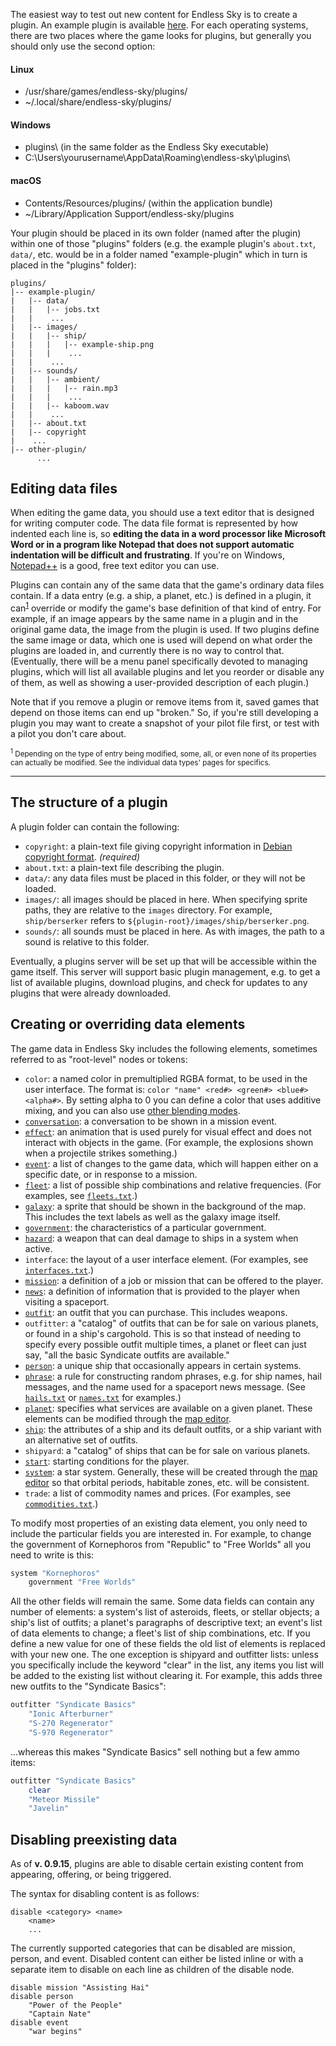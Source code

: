The easiest way to test out new content for Endless Sky is to create a plugin. An example plugin is available [here](https://endless-sky.github.io/example-plugin.zip). For each operating systems, there are two places where the game looks for plugins, but generally you should only use the second option:

#### Linux
* /usr/share/games/endless-sky/plugins/
* ~/.local/share/endless-sky/plugins/

#### Windows
* plugins\ (in the same folder as the Endless Sky executable)
* C:\Users\yourusername\AppData\Roaming\endless-sky\plugins\

#### macOS
* Contents/Resources/plugins/ (within the application bundle)
* ~/Library/Application Support/endless-sky/plugins

Your plugin should be placed in its own folder (named after the plugin) within one of those "plugins" folders (e.g. the example plugin's `about.txt`, `data/`, etc. would be in a folder named "example-plugin" which in turn is placed in the "plugins" folder):

```
plugins/
|-- example-plugin/
|   |-- data/
|   |   |-- jobs.txt
|   |	 ...
|   |-- images/
|   |   |-- ship/
|   |   |   |-- example-ship.png
|   |   |	 ...
|   |	 ...
|   |-- sounds/
|   |   |-- ambient/
|   |   |   |-- rain.mp3
|   |   |	 ...
|   |   |-- kaboom.wav
|   |	 ...
|   |-- about.txt
|   |-- copyright
|	 ...
|-- other-plugin/
	  ...
```

## Editing data files

When editing the game data, you should use a text editor that is designed for writing computer code. The data file format is represented by how indented each line is, so **editing the data in a word processor like Microsoft Word or in a program like Notepad that does not support automatic indentation will be difficult and frustrating**. If you're on Windows, [Notepad++](https://notepad-plus-plus.org/) is a good, free text editor you can use. 

Plugins can contain any of the same data that the game's ordinary data files contain. If a data entry (e.g. a ship, a planet, etc.) is defined in a plugin, it can<sup>[1](#footnote-1)</sup> override or modify the game's base definition of that kind of entry. For example, if an image appears by the same name in a plugin and in the original game data, the image from the plugin is used. If two plugins define the same image or data, which one is used will depend on what order the plugins are loaded in, and currently there is no way to control that. (Eventually, there will be a menu panel specifically devoted to managing plugins, which will list all available plugins and let you reorder or disable any of them, as well as showing a user-provided description of each plugin.)

Note that if you remove a plugin or remove items from it, saved games that depend on those items can end up "broken." So, if you're still developing a plugin you may want to create a snapshot of your pilot file first, or test with a pilot you don't care about.

<sub><sup><a name="footnote-1">1</a></sup> Depending on the type of entry being modified, some, all, or even none of its properties can actually be modified. See the individual data types' pages for specifics.</sub>
___

## The structure of a plugin

A plugin folder can contain the following:

  * `copyright`: a plain-text file giving copyright information in [Debian copyright format](https://www.debian.org/doc/packaging-manuals/copyright-format/1.0/). _(required)_
  * `about.txt`: a plain-text file describing the plugin.
  * `data/`: any data files must be placed in this folder, or they will not be loaded.
  * `images/`: all images should be placed in here. When specifying sprite paths, they are relative to the `images` directory. For example, `ship/berserker` refers to `${plugin-root}/images/ship/berserker.png`.
  * `sounds/`: all sounds must be placed in here. As with images, the path to a sound is relative to this folder.

Eventually, a plugins server will be set up that will be accessible within the game itself. This server will support basic plugin management, e.g. to get a list of available plugins, download plugins, and check for updates to any plugins that were already downloaded.

## Creating or overriding data elements

The game data in Endless Sky includes the following elements, sometimes referred to as "root-level" nodes or tokens:

  * `color`: a named color in premultiplied RGBA format, to be used in the user interface. The format is: `color "name" <red#> <green#> <blue#> <alpha#>`. By setting alpha to 0 you can define a color that uses additive mixing, and you can also use [other blending modes](BlendingModes).
  * [`conversation`](WritingConversations): a conversation to be shown in a mission event.
  * [`effect`](CreatingEffects): an animation that is used purely for visual effect and does not interact with objects in the game. (For example, the explosions shown when a projectile strikes something.)
  * [`event`](CreatingEvents): a list of changes to the game data, which will happen either on a specific date, or in response to a mission.
  * [`fleet`](CreatingFleets): a list of possible ship combinations and relative frequencies. (For examples, see [`fleets.txt`](https://github.com/endless-sky/endless-sky/tree/master/data/human/fleets.txt).)
  * [`galaxy`](MapData): a sprite that should be shown in the background of the map. This includes the text labels as well as the galaxy image itself.
  * [`government`](CreatingGovernments): the characteristics of a particular government.
  * [`hazard`](CreatingHazards): a weapon that can deal damage to ships in a system when active.
  * `interface`: the layout of a user interface element. (For examples, see [`interfaces.txt`](https://github.com/endless-sky/endless-sky/tree/master/data/interfaces.txt).)
  * [`mission`](CreatingMissions): a definition of a job or mission that can be offered to the player.
  * [`news`](CreatingNews): a definition of information that is provided to the player when visiting a spaceport.
  * [`outfit`](CreatingOutfits): an outfit that you can purchase. This includes weapons.
  * `outfitter`: a "catalog" of outfits that can be for sale on various planets, or found in a ship's cargohold. This is so that instead of needing to specify every possible outfit multiple times, a planet or fleet can just say, "all the basic Syndicate outfits are available."
  * [`person`](CreatingPersons): a unique ship that occasionally appears in certain systems.
  * [`phrase`](CreatingPhrases): a rule for constructing random phrases, e.g. for ship names, hail messages, and the name used for a spaceport news message. (See [`hails.txt`](https://github.com/endless-sky/endless-sky/tree/master/data/human/hails.txt) or [`names.txt`](https://github.com/endless-sky/endless-sky/tree/master/data/human/names.txt) for examples.)
  * [`planet`](MapData.md#planets): specifies what services are available on a given planet. These elements can be modified through the [map editor](https://github.com/endless-sky/endless-sky-editor).
  * [`ship`](CreatingShips): the attributes of a ship and its default outfits, or a ship variant with an alternative set of outfits.
  * `shipyard`: a "catalog" of ships that can be for sale on various planets.
  * [`start`](Creating-Starts): starting conditions for the player.
  * [`system`](MapData.md#systems): a star system. Generally, these will be created through the [map editor](https://github.com/endless-sky/endless-sky-editor) so that orbital periods, habitable zones, etc. will be consistent.
  * `trade`: a list of commodity names and prices. (For examples, see [`commodities.txt`](https://github.com/endless-sky/endless-sky/tree/master/data/commodities.txt).)

To modify most properties of an existing data element, you only need to include the particular fields you are interested in. For example, to change the government of Kornephoros from "Republic" to "Free Worlds" all you need to write is this:

```bash
system "Kornephoros"
	government "Free Worlds"
```

All the other fields will remain the same. Some data fields can contain any number of elements: a system's list of asteroids, fleets, or stellar objects; a ship's list of outfits; a planet's paragraphs of descriptive text; an event's list of data elements to change; a fleet's list of ship combinations, etc. If you define a new value for one of these fields the old list of elements is replaced with your new one. The one exception is shipyard and outfitter lists: unless you specifically include the keyword "clear" in the list, any items you list will be added to the existing list without clearing it. For example, this adds three new outfits to the "Syndicate Basics":

```bash
outfitter "Syndicate Basics"
	"Ionic Afterburner"
	"S-270 Regenerator"
	"S-970 Regenerator"
```

...whereas this makes "Syndicate Basics" sell nothing but a few ammo items:

```bash
outfitter "Syndicate Basics"
	clear
	"Meteor Missile"
	"Javelin"
```

## Disabling preexisting data

As of **v. 0.9.15**, plugins are able to disable certain existing content from appearing, offering, or being triggered.

The syntax for disabling content is as follows:
```
disable <category> <name>
	<name>
	...
```

The currently supported categories that can be disabled are mission, person, and event. Disabled content can either be listed inline or with a separate item to disable on each line as children of the disable node.

```
disable mission "Assisting Hai"
disable person
	"Power of the People"
	"Captain Nate"
disable event
	"war begins"
```


